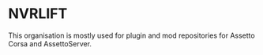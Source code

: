 # NVRLIFT
This organisation is mostly used for plugin and mod repositories for Assetto Corsa and AssettoServer.
